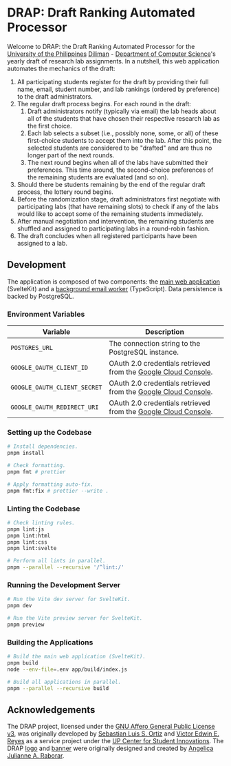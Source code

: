 # DRAP: Draft Ranking Automated Processor

Welcome to DRAP: the Draft Ranking Automated Processor for the [University of the Philippines] [Diliman] - [Department of Computer Science]'s yearly draft of research lab assignments. In a nutshell, this web application automates the mechanics of the draft:

[University of the Philippines]: https://up.edu.ph/
[Diliman]: https://upd.edu.ph/
[Department of Computer Science]: https://dcs.upd.edu.ph/

1. All participating students register for the draft by providing their full name, email, student number, and lab rankings (ordered by preference) to the draft administrators.
1. The regular draft process begins. For each round in the draft:
    1. Draft administrators notify (typically via email) the lab heads about all of the students that have chosen their respective research lab as the first choice.
    1. Each lab selects a subset (i.e., possibly none, some, or all) of these first-choice students to accept them into the lab. After this point, the selected students are considered to be "drafted" and are thus no longer part of the next rounds.
    1. The next round begins when all of the labs have submitted their preferences. This time around, the second-choice preferences of the remaining students are evaluated (and so on).
1. Should there be students remaining by the end of the regular draft process, the lottery round begins.
1. Before the randomization stage, draft administrators first negotiate with participating labs (that have remaining slots) to check if any of the labs would like to accept some of the remaining students immediately.
1. After manual negotiation and intervention, the remaining students are shuffled and assigned to participating labs in a round-robin fashion.
1. The draft concludes when all registered participants have been assigned to a lab.

## Development

The application is composed of two components: the [main web application](./app/) (SvelteKit) and a [background email worker](./email/) (TypeScript). Data persistence is backed by PostgreSQL.

### Environment Variables

| Variable                     | Description                                                      |
| ---------------------------- | ---------------------------------------------------------------- |
| `POSTGRES_URL`               | The connection string to the PostgreSQL instance.                |
| `GOOGLE_OAUTH_CLIENT_ID`     | OAuth 2.0 credentials retrieved from the [Google Cloud Console]. |
| `GOOGLE_OAUTH_CLIENT_SECRET` | OAuth 2.0 credentials retrieved from the [Google Cloud Console]. |
| `GOOGLE_OAUTH_REDIRECT_URI`  | OAuth 2.0 credentials retrieved from the [Google Cloud Console]. |

[Google Cloud Console]: https://console.cloud.google.com/

### Setting up the Codebase

```bash
# Install dependencies.
pnpm install

# Check formatting.
pnpm fmt # prettier

# Apply formatting auto-fix.
pnpm fmt:fix # prettier --write .
```

### Linting the Codebase

```bash
# Check linting rules.
pnpm lint:js
pnpm lint:html
pnpm lint:css
pnpm lint:svelte

# Perform all lints in parallel.
pnpm --parallel --recursive '/^lint:/'
```

### Running the Development Server

```bash
# Run the Vite dev server for SvelteKit.
pnpm dev

# Run the Vite preview server for SvelteKit.
pnpm preview
```

### Building the Applications

```bash
# Build the main web application (SvelteKit).
pnpm build
node --env-file=.env app/build/index.js

# Build all applications in parallel.
pnpm --parallel --recursive build
```

## Acknowledgements

The DRAP project, licensed under the [GNU Affero General Public License v3], was originally developed by [Sebastian Luis S. Ortiz][BastiDood] and [Victor Edwin E. Reyes][VeeIsForVanana] as a service project under the [UP Center for Student Innovations]. The DRAP [logo](./app/src/lib/favicon.ico) and [banner](./app/src/lib/banner.png) were originally designed and created by [Angelica Julianne A. Raborar][Anjellyrika].

[BastiDood]: https://github.com/BastiDood
[VeeIsForVanana]: https://github.com/VeeIsForVanana
[Anjellyrika]: https://github.com/Anjellyrika
[UP Center for Student Innovations]: https://up-csi.org/
[GNU Affero General Public License v3]: ./LICENSE
